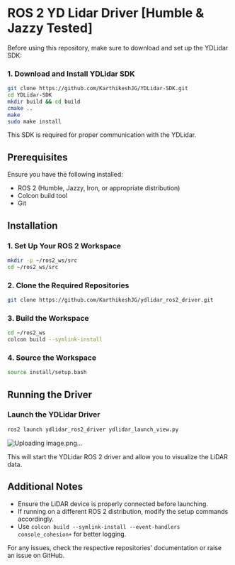 # ROS 2 YD Lidar Driver [Humble & Jazzy Tested]

Before using this repository, make sure to download and set up the YDLidar SDK:

### 1. Download and Install YDLidar SDK
```bash
git clone https://github.com/KarthikeshJG/YDLidar-SDK.git
cd YDLidar-SDK
mkdir build && cd build
cmake ..
make
sudo make install
```

This SDK is required for proper communication with the YDLidar.

## Prerequisites

Ensure you have the following installed:
- ROS 2 (Humble, Jazzy, Iron, or appropriate distribution)
- Colcon build tool
- Git

## Installation

### 1. Set Up Your ROS 2 Workspace
```bash
mkdir -p ~/ros2_ws/src
cd ~/ros2_ws/src
```

### 2. Clone the Required Repositories
```bash
git clone https://github.com/KarthikeshJG/ydlidar_ros2_driver.git
```

### 3. Build the Workspace
```bash
cd ~/ros2_ws
colcon build --symlink-install
```

### 4. Source the Workspace
```bash
source install/setup.bash
```

## Running the Driver

### Launch the YDLidar Driver
```bash
ros2 launch ydlidar_ros2_driver ydlidar_launch_view.py
```
![Uploading image.png…]()

This will start the YDLidar ROS 2 driver and allow you to visualize the LiDAR data.

## Additional Notes
- Ensure the LiDAR device is properly connected before launching.
- If running on a different ROS 2 distribution, modify the setup commands accordingly.
- Use `colcon build --symlink-install --event-handlers console_cohesion+` for better logging.

For any issues, check the respective repositories' documentation or raise an issue on GitHub.

